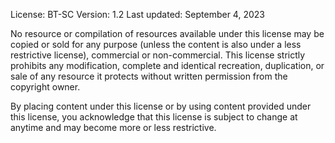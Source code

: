 License: BT-SC
Version: 1.2
Last updated: September 4, 2023

No resource or compilation of resources available under this license may be copied or sold for any purpose (unless the content is also under a less restrictive license), commercial or non-commercial. This license strictly prohibits any modification, complete and identical recreation, duplication, or sale of any resource it protects without written permission from the copyright owner.

By placing content under this license or by using content provided under this license, you acknowledge that this license is subject to change at anytime and may become more or less restrictive.